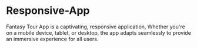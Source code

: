 # Responsive-App
Fantasy Tour App is a captivating, responsive application, Whether you're on a mobile device, tablet, or desktop, the app adapts seamlessly to provide an immersive experience for all users.
